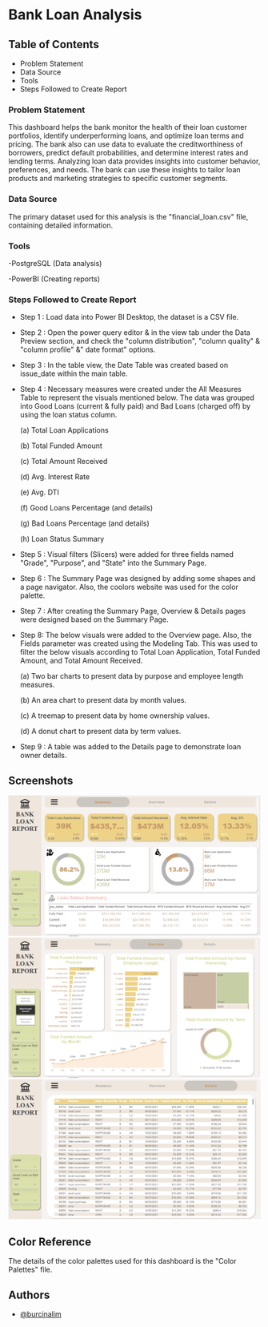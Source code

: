 
# Bank Loan Analysis

## Table of Contents
- Problem Statement
- Data Source
- Tools
- Steps Followed to Create Report

### Problem Statement

This dashboard helps the bank monitor the health of their loan customer portfolios, identify underperforming loans, and optimize loan terms and pricing. The bank also can use data to evaluate the creditworthiness of borrowers, predict default probabilities, and determine interest rates and lending terms. Analyzing loan data provides insights into customer behavior, preferences, and needs. The bank can use these insights to tailor loan products and marketing strategies to specific customer segments.
### Data Source
The primary dataset used for this analysis is the "financial_loan.csv" file, containing detailed information.

### Tools
-PostgreSQL (Data analysis)

-PowerBI (Creating reports)

### Steps Followed to Create Report

- Step 1 : Load data into Power BI Desktop, the dataset is a CSV file.
- Step 2 : Open the power query editor & in the view tab under the Data Preview section, and check the "column distribution", "column quality" & "column profile" &" date format" options.
- Step 3 : In the table view, the Date Table was created based on issue_date within the main table.
- Step 4 : Necessary measures were created under the All Measures Table to represent the visuals mentioned below. The data was grouped into Good Loans (current & fully paid) and Bad Loans (charged off) by using the loan status column.

  (a) Total Loan Applications

  (b) Total Funded Amount
  
  (c) Total Amount Received
  
  (d) Avg. Interest Rate
  
  (e) Avg. DTI
  
  (f) Good Loans Percentage (and details)

  (g) Bad Loans Percentage (and details)
  
  (h) Loan Status Summary
  
- Step 5 : Visual filters (Slicers) were added for three fields named "Grade", "Purpose", and "State" into the Summary Page.
- Step 6 : The Summary Page was designed by adding some shapes and a page navigator. Also, the coolors website was used for the color palette.
- Step 7 : After creating the Summary Page, Overview & Details pages were designed based on the Summary Page.
- Step 8: The below visuals were added to the Overview page. Also, the Fields parameter was created using the Modeling Tab. This was used to filter the below visuals according to Total Loan Application, Total Funded Amount, and Total Amount Received.

  (a) Two bar charts to present data by purpose and employee length measures.

  (b) An area chart to present data by month values.

  (c) A treemap to present data by home ownership values.

  (d) A donut chart to present data by term values.

- Step 9 : A table was added to the Details page to demonstrate loan owner details.

## Screenshots

![Summary Page](https://github.com/burcinalim/My-Data-Analysis-Portfolio/blob/main/01-Bank%20Loan%20Analysis%20Project/Screenshots/1-Summary%20Page.png?raw=true)
![Overview Page](https://github.com/burcinalim/My-Data-Analysis-Portfolio/blob/main/01-Bank%20Loan%20Analysis%20Project/Screenshots/2-Overview%20Page.png?raw=true)
![Details Page](https://github.com/burcinalim/My-Data-Analysis-Portfolio/blob/main/01-Bank%20Loan%20Analysis%20Project/Screenshots/3-Details%20Page.png?raw=true)

## Color Reference

The details of the color palettes used for this dashboard is the "Color Palettes" file.


## Authors

- [@burcinalim](https://github.com/burcinalim)

